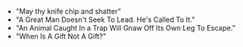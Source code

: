 - "May thy knife chip and shatter"
- "A Great Man Doesn't Seek To Lead. He's Called To It."
- "An Animal Caught In a Trap Will Gnaw Off Its Own Leg To Escape."
- "When Is A Gift Not A Gift?"
